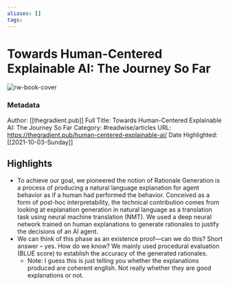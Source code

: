 ```yaml
---
aliases: []
tags:
---
```

# Towards Human-Centered Explainable AI: The Journey So Far

![rw-book-cover](https://readwise-assets.s3.amazonaws.com/static/images/article1.be68295a7e40.png)
### Metadata
Author: [[thegradient.pub]]
Full Title: Towards Human-Centered Explainable AI: The Journey So Far
Category: #readwise/articles
URL: https://thegradient.pub/human-centered-explainable-ai/
Date Highlighted: [[2021-10-03-Sunday]]

## Highlights
- To achieve our goal, we pioneered the notion of Rationale Generation is a process of producing a natural language explanation for agent behavior as if a human had performed the behavior. Conceived as a form of post-hoc interpretability, the technical contribution comes from looking at explanation generation in natural language as a translation task using neural machine translation (NMT). We used a deep neural network trained on human explanations to generate rationales to justify the decisions of an AI agent.
- We can think of this phase as an existence proof—can we do this? Short answer – yes. How do we know? We mainly used procedural evaluation (BLUE score) to establish the accuracy of the generated rationales.
    - Note: I guess this is just telling you whether the explanations produced are coherent english. Not really whether they are good explanations or not.
